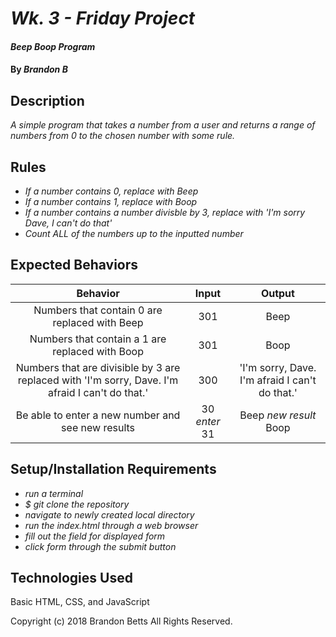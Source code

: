 # _Wk. 3 - Friday Project_

#### _Beep Boop Program_

#### By _**Brandon B**_

## Description

_A simple program that takes a number from a user and returns a range of numbers from 0 to the chosen number with some rule._

## Rules
* _If a number contains 0, replace with Beep_
* _If a number contains 1, replace with Boop_
* _If a number contains a number divisble by 3, replace with 'I'm sorry Dave, I can't do that'_
* _Count ALL of the numbers up to the inputted number_

## Expected Behaviors

|Behavior  |     Input     | Output|
|:----------:|:-------------:|:------:|
| Numbers that contain 0 are replaced with Beep | 301 | Beep |
| Numbers that contain a 1 are replaced with Boop | 301  | Boop |
| Numbers that are divisible by 3 are replaced with 'I'm sorry, Dave. I'm afraid I can't do that.'  | 300 | 'I'm sorry, Dave. I'm afraid I can't do that.' |
| Be able to enter a new number and see new results | 30 *enter* 31 | Beep *new result* Boop |


## Setup/Installation Requirements

* _run a terminal_
* _$ git clone the repository_
* _navigate to newly created local directory_
* _run the index.html through a web browser_
* _fill out the field for displayed form_
* _click form through the submit button_


## Technologies Used

Basic HTML, CSS, and JavaScript

Copyright (c) 2018 Brandon Betts All Rights Reserved.
